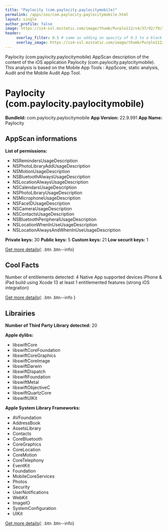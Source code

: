 ```yaml
---
title: "Paylocity (com.paylocity.paylocitymobile)"
permalink: /apps/ios/com.paylocity.paylocitymobile.html
layout: single
author_profile: false
image: https://is4-ssl.mzstatic.com/image/thumb/Purple112/v4/37/92/79/3792796f-5efb-b3c9-b96d-f158032ed0be/AppIcon-0-0-1x_U007emarketing-0-0-0-7-0-0-sRGB-0-0-0-GLES2_U002c0-512MB-85-220-0-0.png/512x512bb.jpg
header: 
     overlay_filter: 0.5 # same as adding an opacity of 0.5 to a black background
     overlay_image: https://is4-ssl.mzstatic.com/image/thumb/Purple112/v4/37/92/79/3792796f-5efb-b3c9-b96d-f158032ed0be/AppIcon-0-0-1x_U007emarketing-0-0-0-7-0-0-sRGB-0-0-0-GLES2_U002c0-512MB-85-220-0-0.png/512x512bb.jpg
---
```

Paylocity (com.paylocity.paylocitymobile) AppScan description of the content of the iOS application Paylocity (com.paylocity.paylocitymobile). This analysis is based on the Mobile App Tools : AppScore, static analysis, Audit and the Mobile Audit App Tool.

# Paylocity (com.paylocity.paylocitymobile)

**BundleId:** com.paylocity.paylocitymobile
**App Version:** 22.9.991
**App Name:** Paylocity


## AppScan informations 

**List of permissions:** 
- NSRemindersUsageDescription
- NSPhotoLibraryAddUsageDescription
- NSMotionUsageDescription
- NSBluetoothAlwaysUsageDescription
- NSLocationAlwaysUsageDescription
- NSCalendarsUsageDescription
- NSPhotoLibraryUsageDescription
- NSMicrophoneUsageDescription
- NSFaceIDUsageDescription
- NSCameraUsageDescription
- NSContactsUsageDescription
- NSBluetoothPeripheralUsageDescription
- NSLocationWhenInUseUsageDescription
- NSLocationAlwaysAndWhenInUseUsageDescription
  
  
**Private keys:** 30
**Public keys:** 5
**Custom keys:** 21
**Low securit keys:** 1
  
[Get more details](/pricing.html){: .btn .btn--info}

## Cool Facts

Number of entitlements detected: 4
Native App
supported devices iPhone & iPad
build using Xcode 13
at least 1 entitlemented features (strong iOS integration)
  
[Get more details](/pricing.html){: .btn .btn--info }

## Librairies 
**Number of Third Party Library detected:** 20


**Apple dylibs:**
- libswiftCore
- libswiftCoreFoundation
- libswiftCoreGraphics
- libswiftCoreImage
- libswiftDarwin
- libswiftDispatch
- libswiftFoundation
- libswiftMetal
- libswiftObjectiveC
- libswiftQuartzCore
- libswiftUIKit


**Apple System Library Frameworks:**
- AVFoundation
- AddressBook
- AssetsLibrary
- Contacts
- CoreBluetooth
- CoreGraphics
- CoreLocation
- CoreMotion
- CoreTelephony
- EventKit
- Foundation
- MobileCoreServices
- Photos
- Security
- UserNotifications
- WebKit
- ImageIO
- SystemConfiguration
- UIKit


  
[Get more details](/pricing.html){: .btn .btn--info}

